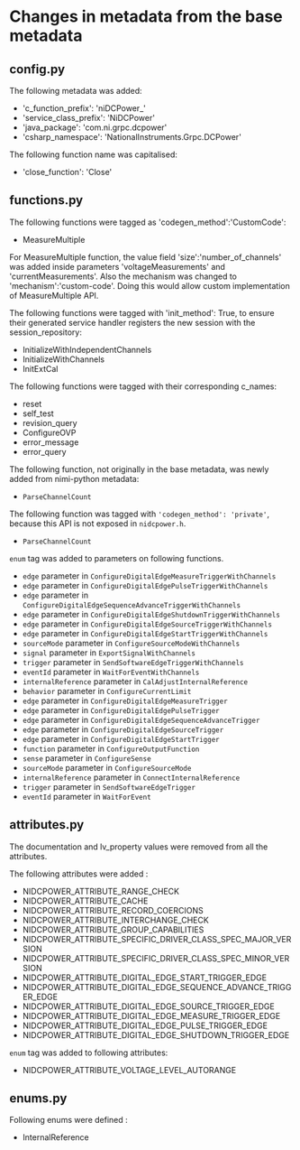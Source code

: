 # Changes in metadata from the base metadata

## config.py

The following metadata was added:
- 'c_function_prefix': 'niDCPower_'
- 'service_class_prefix': 'NiDCPower'
- 'java_package': 'com.ni.grpc.dcpower'
- 'csharp_namespace': 'NationalInstruments.Grpc.DCPower'

The following function name was capitalised:
- 'close_function': 'Close'

## functions.py

The following functions were tagged as 'codegen_method':'CustomCode':
- MeasureMultiple

For MeasureMultiple function, the value field 'size':'number_of_channels' was added inside parameters 'voltageMeasurements' and 'currentMeasurements'. Also the mechanism was changed to 'mechanism':'custom-code'. Doing this would allow custom implementation of MeasureMultiple API.

The following functions were tagged with 'init_method': True, to ensure their generated service handler registers the new session with the session_repository:
- InitializeWithIndependentChannels
- InitializeWithChannels
- InitExtCal

The following functions were tagged with their corresponding c_names:
- reset
- self_test
- revision_query
- ConfigureOVP
- error_message
- error_query

The following function, not originally in the base metadata, was newly added from nimi-python metadata:
- `ParseChannelCount`

The following function was tagged with `'codegen_method': 'private'`, because this API is not exposed in `nidcpower.h`.
- `ParseChannelCount`

`enum` tag was added to parameters on following functions.
- `edge` parameter in `ConfigureDigitalEdgeMeasureTriggerWithChannels`
- `edge` parameter in `ConfigureDigitalEdgePulseTriggerWithChannels`
- `edge` parameter in `ConfigureDigitalEdgeSequenceAdvanceTriggerWithChannels`
- `edge` parameter in `ConfigureDigitalEdgeShutdownTriggerWithChannels`
- `edge` parameter in `ConfigureDigitalEdgeSourceTriggerWithChannels`
- `edge` parameter in `ConfigureDigitalEdgeStartTriggerWithChannels`
- `sourceMode` parameter in `ConfigureSourceModeWithChannels`
- `signal` parameter in `ExportSignalWithChannels`
- `trigger` parameter in `SendSoftwareEdgeTriggerWithChannels`
- `eventId` parameter in `WaitForEventWithChannels`
- `internalReference` parameter in `CalAdjustInternalReference`
- `behavior` parameter in `ConfigureCurrentLimit`
- `edge` parameter in `ConfigureDigitalEdgeMeasureTrigger`
- `edge` parameter in `ConfigureDigitalEdgePulseTrigger`
- `edge` parameter in `ConfigureDigitalEdgeSequenceAdvanceTrigger`
- `edge` parameter in `ConfigureDigitalEdgeSourceTrigger`
- `edge` parameter in `ConfigureDigitalEdgeStartTrigger`
- `function` parameter in `ConfigureOutputFunction`
- `sense` parameter in `ConfigureSense`
- `sourceMode` parameter in `ConfigureSourceMode`
- `internalReference` parameter in `ConnectInternalReference`
- `trigger` parameter in `SendSoftwareEdgeTrigger`
- `eventId` parameter in `WaitForEvent`

## attributes.py

The documentation and lv_property values were removed from all the attributes.

The following attributes were added : 
- NIDCPOWER_ATTRIBUTE_RANGE_CHECK
- NIDCPOWER_ATTRIBUTE_CACHE
- NIDCPOWER_ATTRIBUTE_RECORD_COERCIONS
- NIDCPOWER_ATTRIBUTE_INTERCHANGE_CHECK
- NIDCPOWER_ATTRIBUTE_GROUP_CAPABILITIES
- NIDCPOWER_ATTRIBUTE_SPECIFIC_DRIVER_CLASS_SPEC_MAJOR_VERSION
- NIDCPOWER_ATTRIBUTE_SPECIFIC_DRIVER_CLASS_SPEC_MINOR_VERSION
- NIDCPOWER_ATTRIBUTE_DIGITAL_EDGE_START_TRIGGER_EDGE
- NIDCPOWER_ATTRIBUTE_DIGITAL_EDGE_SEQUENCE_ADVANCE_TRIGGER_EDGE
- NIDCPOWER_ATTRIBUTE_DIGITAL_EDGE_SOURCE_TRIGGER_EDGE
- NIDCPOWER_ATTRIBUTE_DIGITAL_EDGE_MEASURE_TRIGGER_EDGE
- NIDCPOWER_ATTRIBUTE_DIGITAL_EDGE_PULSE_TRIGGER_EDGE
- NIDCPOWER_ATTRIBUTE_DIGITAL_EDGE_SHUTDOWN_TRIGGER_EDGE

`enum` tag was added to following attributes:
- NIDCPOWER_ATTRIBUTE_VOLTAGE_LEVEL_AUTORANGE

## enums.py

Following enums were defined :
- InternalReference